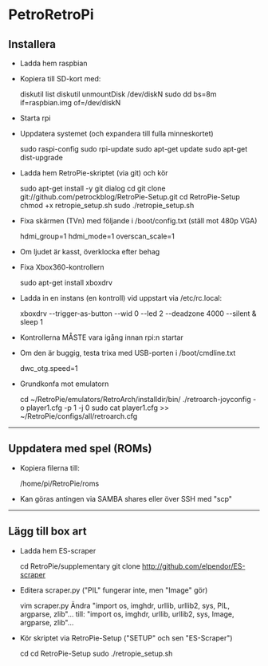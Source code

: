 PetroRetroPi
============

Installera
----------

- Ladda hem raspbian

- Kopiera till SD-kort med:

    diskutil list
    diskutil unmountDisk /dev/diskN
    sudo dd bs=8m if=raspbian.img of=/dev/diskN

- Starta rpi

- Uppdatera systemet (och expandera till fulla minneskortet)

    sudo raspi-config
    sudo rpi-update
    sudo apt-get update
    sudo apt-get dist-upgrade

- Ladda hem RetroPie-skriptet (via git) och kör

    sudo apt-get install -y git dialog
    cd
    git clone git://github.com/petrockblog/RetroPie-Setup.git
    cd RetroPie-Setup
    chmod +x retropie_setup.sh
    sudo ./retropie_setup.sh

- Fixa skärmen (TVn) med följande i /boot/config.txt (ställ mot 480p VGA)

    hdmi_group=1
    hdmi_mode=1
    overscan_scale=1

- Om ljudet är kasst, överklocka efter behag

- Fixa Xbox360-kontrollern

    sudo apt-get install xboxdrv

- Ladda in en instans (en kontroll) vid uppstart via /etc/rc.local:

    xboxdrv --trigger-as-button --wid 0 --led 2 --deadzone 4000 --silent &
    sleep 1

- Kontrollerna MÅSTE vara igång innan rpi:n startar

- Om den är buggig, testa trixa med USB-porten i /boot/cmdline.txt

    dwc_otg.speed=1

- Grundkonfa mot emulatorn

    cd ~/RetroPie/emulators/RetroArch/installdir/bin/
    ./retroarch-joyconfig -o player1.cfg -p 1 -j 0
    sudo cat player1.cfg >> ~/RetroPie/configs/all/retroarch.cfg


---

Uppdatera med spel (ROMs)
-------------------------

- Kopiera filerna till:

    /home/pi/RetroPie/roms

- Kan göras antingen via SAMBA shares eller över SSH med "scp"

---

Lägg till box art
-----------------

- Ladda hem ES-scraper

    cd RetroPie/supplementary
    git clone http://github.com/elpendor/ES-scraper

- Editera scraper.py ("PIL" fungerar inte, men "Image" gör)

    vim scraper.py
    Ändra "import os, imghdr, urllib, urllib2, sys, PIL, argparse, zlib"...
    till: "import os, imghdr, urllib, urllib2, sys, Image, argparse, zlib"...

- Kör skriptet via RetroPie-Setup ("SETUP" och sen "ES-Scraper")

    cd
    cd RetroPie-Setup
    sudo ./retropie_setup.sh